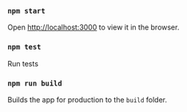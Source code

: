### `npm start`

Open [http://localhost:3000](http://localhost:3000) to view it in the browser.

### `npm test`

Run tests

### `npm run build`

Builds the app for production to the `build` folder.<br />
